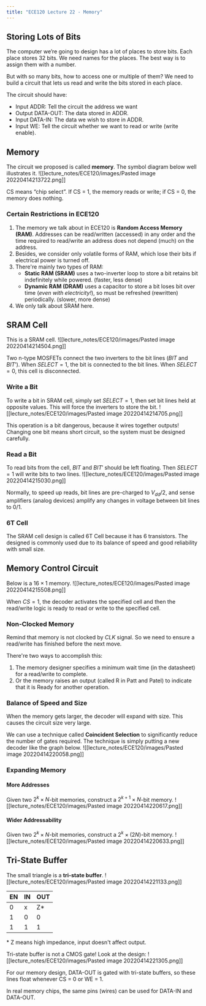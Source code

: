 ```yaml
---
title: "ECE120 Lecture 22 - Memory"
---
```

## Storing Lots of Bits
The computer we’re going to design has a lot of places to store bits. Each place stores 32 bits. We need names for the places. The best way is to assign them with a number.

But with so many bits, how to access one or multiple of them? We need to build a circuit that lets us read and write the bits stored in each place.

The circuit should have:
- Input ADDR: Tell the circuit the address we want
- Output DATA-OUT: The data stored in ADDR.
- Input DATA-IN: The data we wish to store in ADDR.
- Input WE: Tell the circuit whether we want to read or write (write enable).

## Memory
The circuit we proposed is called **memory**. The symbol diagram below well illustrates it.
![[lecture_notes/ECE120/images/Pasted image 20220414213722.png]]

CS means “chip select”. If CS = 1, the memory reads or write; if CS = 0, the memory does nothing.

### Certain Restrictions in ECE120
1. The memory we talk about in ECE120 is **Random Access Memory (RAM)**. Addresses can be read/written (accessed) in any order and the time required to read/write an address does not depend (much) on the address.
2. Besides, we consider only volatile forms of RAM, which lose their bits if electrical power is turned off.
3. There're mainly two types of RAM:
	- **Static RAM (SRAM)** uses a two-inverter loop to store a bit retains bit indefinitely while powered. (faster, less dense)
	- **Dynamic RAM (DRAM)** uses a capacitor to store a bit loses bit over time (_even with electricity!_), so must be refreshed (rewritten) periodically. (slower, more dense)
4. We only talk about SRAM here.

## SRAM Cell
This is a SRAM cell.
![[lecture_notes/ECE120/images/Pasted image 20220414214504.png]]

Two n-type MOSFETs connect the two inverters to the bit lines ($BIT$ and $BIT’$). When $SELECT = 1$, the bit is connected to the bit lines. When $SELECT = 0$, this cell is disconnected.

### Write a Bit
To write a bit in SRAM cell, simply set $SELECT = 1$, then set bit lines held at opposite values. This will force the inverters to store the bit.
![[lecture_notes/ECE120/images/Pasted image 20220414214705.png]]

This operation is a bit dangerous, because it wires together outputs! Changing one bit means short circuit, so the system must be designed carefully.

### Read a Bit
To read bits from the cell, $BIT$ and $BIT'$ should be left floating. Then $SELECT=1$ will write bits to two lines.
![[lecture_notes/ECE120/images/Pasted image 20220414215030.png]]

Normally, to speed up reads, bit lines are pre-charged to $V_{dd}/2$, and sense amplifiers (analog devices) amplify any changes in voltage between bit lines to 0/1.

### 6T Cell
The SRAM cell design is called 6T Cell because it has 6 transistors. The designed is commonly used due to its balance of speed and good reliability with small size.

## Memory Control Circuit
Below is a $16\times 1$ memory.
![[lecture_notes/ECE120/images/Pasted image 20220414215508.png]]

When $CS=1$, the decoder activates the specified cell and then the read/write logic is ready to read or write to the specified cell.

### Non-Clocked Memory
Remind that memory is not clocked by $CLK$ signal. So we need to ensure a read/write has finished before the next move.

There're two ways to accomplish this:
1. The memory designer specifies a minimum wait time (in the datasheet) for a read/write to complete.
2. Or the memory raises an output (called R in Patt and Patel) to indicate that it is Ready for another operation.

### Balance of Speed and Size
When the memory gets larger, the decoder will expand with size. This causes the circuit size very large.

We can use a technique called **Coincident Selection** to significantly reduce the number of gates required. The technique is simply putting a new decoder like the graph below.
![[lecture_notes/ECE120/images/Pasted image 20220414220058.png]]

### Expanding Memory
#### More Addresses
Given two $2^{k}×N$-bit memories, construct a $2^{k+1}×N$-bit memory.
![[lecture_notes/ECE120/images/Pasted image 20220414220617.png]]
#### Wider Addressability
Given two $2^{k}×N$-bit memories, construct a $2^{k}×(2N)$-bit memory.
![[lecture_notes/ECE120/images/Pasted image 20220414220633.png]]

## Tri-State Buffer
The small triangle is a **tri-state buffer**.
![[lecture_notes/ECE120/images/Pasted image 20220414221133.png]]

| EN  | IN  | OUT |
| --- | --- | --- |
| 0   | x   | Z\*  | 
| 1   | 0   | 0   |
| 1   | 1   | 1   |

\* Z means high impedance, input doesn't affect output.

Tri-state buffer is not a CMOS gate! Look at the design:
![[lecture_notes/ECE120/images/Pasted image 20220414221305.png]]

For our memory design, DATA-OUT is gated with tri-state buffers, so these lines float whenever CS = 0 or WE = 1.

In real memory chips, the same pins (wires) can be used for DATA-IN and DATA-OUT.